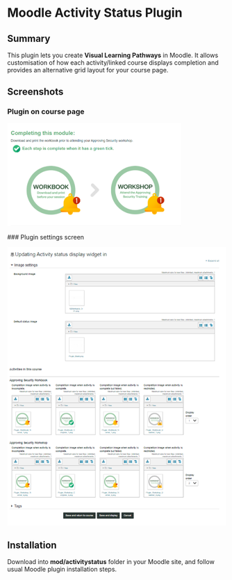 # Moodle Activity Status Plugin
## Summary
This plugin lets you create __Visual Learning Pathways__ in Moodle. It allows customisation of how each activity/linked course displays completion and provides an alternative grid layout for your course page.

## Screenshots
### Plugin on course page
<p align="left">
  <img src="./pix/plugin_course.png" width="400px" title="Plugin on course page">
</p>
### Plugin settings screen
<p align="left">
  <img src="./pix/plugin_settings.png" width="600px" title="Plugin on course page">
</p>

## Installation
Download into __mod/activitystatus__ folder in your Moodle site, and follow usual Moodle plugin installation steps.
